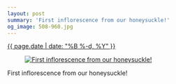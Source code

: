 ```yaml
---
layout: post
summary: 'First inflorescence from our honeysuckle!'
og_image: 508-960.jpg
---
```


<p>
 <time>
  <a href="/508">
   {{ page.date | date: "%B %-d, %Y" }}
  </a>
 </time>
 <a href="/508">
  <figure data-taken="7/17/2016">
   <img alt="First inflorescence from our honeysuckle!" sizes="(min-width: 700px) 50vw, calc(100vw - 2rem)" src="{{ site.assets_url }}/508-480.jpg" srcset="{{ site.assets_url }}/508-960.jpg 960w, {{ site.assets_url }}/508-720.jpg 720w, {{ site.assets_url }}/508-480.jpg 480w, {{ site.assets_url }}/508-240.jpg 240w"/>
  </figure>
 </a>
 <span>
  First inflorescence from our honeysuckle!
 </span>
</p>
